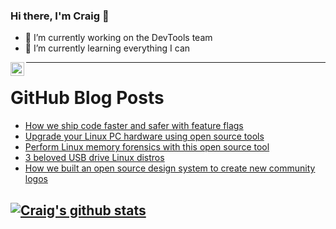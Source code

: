 ### Hi there, I'm Craig 👋

<!--
**CraigTeelFugro/CraigTeelFugro** is a ✨ _special_ ✨ repository because its `README.md` (this file) appears on your GitHub profile.

Here are some ideas to get you started:
-->

- 🔭 I’m currently working on the DevTools team
- 🌱 I’m currently learning everything I can

[<img align="left" alt="Craig Teel | LinkedIn" width="22px" src="https://cdn.jsdelivr.net/npm/simple-icons@v3/icons/linkedin.svg" />][linkedin]

---

# GitHub Blog Posts

<!-- BLOG-POST-LIST:START -->
- [How we ship code faster and safer with feature flags](https://github.blog/2021-04-27-ship-code-faster-safer-feature-flags/)
- [Upgrade your Linux PC hardware using open source tools](https://opensource.com/article/21/4/upgrade-linux-hardware)
- [Perform Linux memory forensics with this open source tool](https://opensource.com/article/21/4/linux-memory-forensics)
- [3 beloved USB drive Linux distros](https://opensource.com/article/21/4/usb-drive-linux-distro)
- [How we built an open source design system to create new community logos](https://opensource.com/article/21/4/ansible-community-logos)
<!-- BLOG-POST-LIST:END -->

## [![Craig's github stats](https://github-readme-stats.vercel.app/api?username=craigteelfugro)](https://github.com/anuraghazra/github-readme-stats)


[linkedin]: https://linkedin.com/in/craig-teel-b8786771
